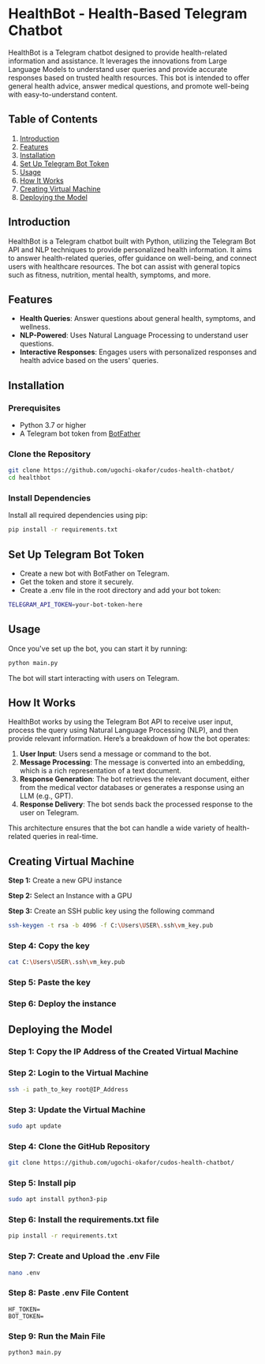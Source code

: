 # HealthBot - Health-Based Telegram Chatbot

HealthBot is a Telegram chatbot designed to provide health-related information and assistance. It leverages the innovations from Large Language Models to understand user queries and provide accurate responses based on trusted health resources. This bot is intended to offer general health advice, answer medical questions, and promote well-being with easy-to-understand content.

## Table of Contents

1. [Introduction](#introduction)
2. [Features](#features)
3. [Installation](#installation)
4. [Set Up Telegram Bot Token](#set-up-telegram-bot-token)
5. [Usage](#usage)
6. [How It Works](#how-it-works)
7. [Creating Virtual Machine](#creating-virtual-machine)
8. [Deploying the Model](#deploying-the-model)

## Introduction

HealthBot is a Telegram chatbot built with Python, utilizing the Telegram Bot API and NLP techniques to provide personalized health information. It aims to answer health-related queries, offer guidance on well-being, and connect users with healthcare resources. The bot can assist with general topics such as fitness, nutrition, mental health, symptoms, and more. 

## Features

- **Health Queries**: Answer questions about general health, symptoms, and wellness.
- **NLP-Powered**: Uses Natural Language Processing to understand user questions.
- **Interactive Responses**: Engages users with personalized responses and health advice based on the users' queries.

## Installation

### Prerequisites

- Python 3.7 or higher
- A Telegram bot token from [BotFather](https://core.telegram.org/bots#botfather)

### Clone the Repository

```bash
git clone https://github.com/ugochi-okafor/cudos-health-chatbot/
cd healthbot
```

### Install Dependencies
Install all required dependencies using pip:

```bash
pip install -r requirements.txt
```

## Set Up Telegram Bot Token
- Create a new bot with BotFather on Telegram.
- Get the token and store it securely.
- Create a .env file in the root directory and add your bot token:

```bash
TELEGRAM_API_TOKEN=your-bot-token-here
```

## Usage
Once you've set up the bot, you can start it by running:

```bash
python main.py
```

The bot will start interacting with users on Telegram.

## How It Works

HealthBot works by using the Telegram Bot API to receive user input, process the query using Natural Language Processing (NLP), and then provide relevant information. Here’s a breakdown of how the bot operates:

1. **User Input**: Users send a message or command to the bot.
2. **Message Processing**: The message is converted into an embedding, which is a rich representation of a text document.
3. **Response Generation**: The bot retrieves the relevant document, either from the medical vector databases or generates a response using an LLM (e.g., GPT).
4. **Response Delivery**: The bot sends back the processed response to the user on Telegram.

This architecture ensures that the bot can handle a wide variety of health-related queries in real-time.

## Creating Virtual Machine

<b> Step 1:</b> Create a new GPU instance

<b> Step 2:</b> Select an Instance with a GPU

<b> Step 3:</b> Create an SSH public key using the following command

```bash
ssh-keygen -t rsa -b 4096 -f C:\Users\USER\.ssh\vm_key.pub
```

### Step 4: Copy the key

```bash
cat C:\Users\USER\.ssh\vm_key.pub
```

### Step 5: Paste the key

### Step 6: Deploy the instance

## Deploying the Model

### Step 1: Copy the IP Address of the Created Virtual Machine

### Step 2: Login to the Virtual Machine

```bash
ssh -i path_to_key root@IP_Address
```

### Step 3: Update the Virtual Machine

```bash
sudo apt update
```

### Step 4: Clone the GitHub Repository

```bash
git clone https://github.com/ugochi-okafor/cudos-health-chatbot/
```

### Step 5: Install pip

```bash
sudo apt install python3-pip
```

### Step 6: Install the requirements.txt file

```bash
pip install -r requirements.txt
```

### Step 7: Create and Upload the .env File

```bash
nano .env
```

### Step 8: Paste .env File Content

```plaintext
HF_TOKEN=
BOT_TOKEN=
```

### Step 9: Run the Main File

```bash
python3 main.py
